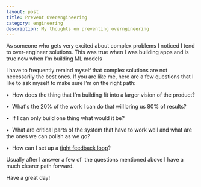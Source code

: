 ```yaml
---
layout: post
title: Prevent Overengineering
category: engineering
description: My thoughts on preventing overngineering
---
```


As someone who gets very excited about complex problems I noticed I tend to over-engineer solutions. This was true when I was building apps and is true now when I’m building ML models

I have to frequently remind myself that complex solutions are not necessarily the best ones. If you are like me, here are a few questions that I like to ask myself to make sure I’m on the right path:

•  How does the thing that I\'m building fit into a larger vision of the product?

•  What\'s the 20% of the work I can do that will bring us 80% of results?

•  If I can only build one thing what would it be?

•  What are critical parts of the system that have to work well and what are the ones we can polish as we go?

•  How can I set up a [tight feedback loop](https://novarac.com/feedback-loops/)?

Usually after I answer a few of  the questions mentioned above I have a much clearer path forward. 

Have a great day!
